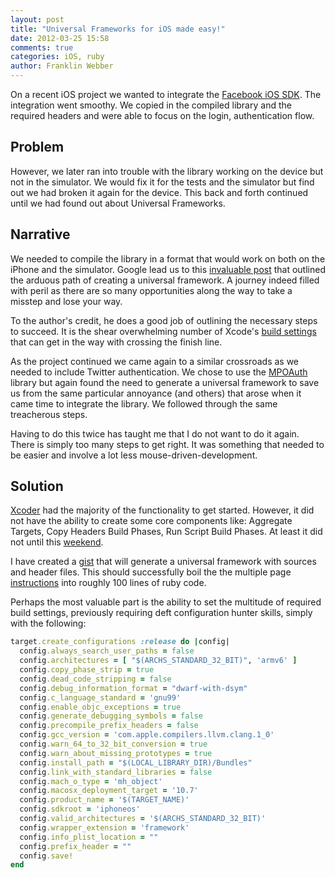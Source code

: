 ```yaml
---
layout: post
title: "Universal Frameworks for iOS made easy!"
date: 2012-03-25 15:58
comments: true
categories: iOS, ruby
author: Franklin Webber
---
```


On a recent iOS project we wanted to integrate the 
[Facebook iOS SDK](https://github.com/facebook/facebook-ios-sdk). The
integration went smoothy. We copied in the compiled library and the required
headers and were able to focus on the login, authentication flow.

## Problem

However, we later ran into trouble with the library working on the device but
not in the simulator. We would fix it for the tests and the simulator but find
out we had broken it again for the device. This back and forth continued until we had found out about Universal Frameworks.

## Narrative

We needed to compile the library in a format that would work on both on the 
iPhone and the simulator. Google lead us to this [invaluable post](http://db-in.com/blog/2011/07/universal-framework-iphone-ios-2-0/) 
that outlined the arduous path of creating a universal framework. A journey
indeed filled with peril as there are so many opportunities along the way to 
take a misstep and lose your way.

To the author's credit, he does a good job of outlining the necessary steps to
succeed. It is the shear overwhelming number of Xcode's [build settings](https://developer.apple.com/library/mac/#documentation/DeveloperTools/Reference/XcodeBuildSettingRef/1-Build_Setting_Reference/build_setting_ref.html) 
that can get in the way with crossing the finish line.

As the project continued we came again to a similar crossroads as we needed to
include Twitter authentication. We chose to use the 
[MPOAuth](https://github.com/thekarladam/MPOAuth) 
library but again found the need to generate a universal framework to save us
from the same particular annoyance (and others) that arose when it came time to
integrate the library. We followed through the same treacherous steps.

Having to do this twice has taught me that I do not want to do it again. There
is simply too many steps to get right. It was something that needed to be easier
and involve a lot less mouse-driven-development.

## Solution

[Xcoder](https://github.com/rayh/xcoder) had the majority of the functionality to get started. However, it did
not have the ability to create some core components like: Aggregate Targets,
Copy Headers Build Phases, Run Script Build Phases.  At least it did not until 
this [weekend](https://github.com/rayh/xcoder/pull/24).

I have created a [gist](https://gist.github.com/2201621) that will generate a 
universal framework with sources and header files. This should successfully 
boil the the multiple page [instructions](http://db-in.com/blog/2011/07/universal-framework-iphone-ios-2-0/) into roughly 100 lines of ruby code.

Perhaps the most valuable part is the ability to set the multitude of required
build settings, previously requiring deft configuration hunter skills, simply
with the following:

```ruby
target.create_configurations :release do |config|
  config.always_search_user_paths = false
  config.architectures = [ "$(ARCHS_STANDARD_32_BIT)", 'armv6' ]
  config.copy_phase_strip = true
  config.dead_code_stripping = false
  config.debug_information_format = "dwarf-with-dsym"
  config.c_language_standard = 'gnu99'
  config.enable_objc_exceptions = true
  config.generate_debugging_symbols = false
  config.precompile_prefix_headers = false
  config.gcc_version = 'com.apple.compilers.llvm.clang.1_0'
  config.warn_64_to_32_bit_conversion = true
  config.warn_about_missing_prototypes = true
  config.install_path = "$(LOCAL_LIBRARY_DIR)/Bundles"
  config.link_with_standard_libraries = false
  config.mach_o_type = 'mh_object'
  config.macosx_deployment_target = '10.7'
  config.product_name = '$(TARGET_NAME)'
  config.sdkroot = 'iphoneos'
  config.valid_architectures = '$(ARCHS_STANDARD_32_BIT)'
  config.wrapper_extension = 'framework'
  config.info_plist_location = ""
  config.prefix_header = ""
  config.save!
end
```